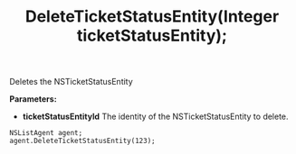 ﻿---
uid: crmscript_ref_NSListAgent_DeleteTicketStatusEntity
title: DeleteTicketStatusEntity(Integer ticketStatusEntity);
intellisense: NSListAgent.DeleteTicketStatusEntity
keywords: NSListAgent, DeleteTicketStatusEntity
so.topic: reference
---

Deletes the NSTicketStatusEntity
  
**Parameters:**
 - **ticketStatusEntityId** The identity of the NSTicketStatusEntity to delete.

```crmscript
NSListAgent agent;
agent.DeleteTicketStatusEntity(123);
```

